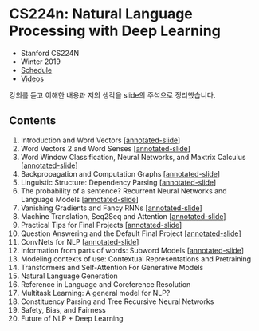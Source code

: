 # CS224n: Natural Language Processing with Deep Learning

* Stanford CS224N
* Winter 2019
* [Schedule](http://web.stanford.edu/class/cs224n/index.html#schedule)
* [Videos](https://www.youtube.com/playlist?list=PLoROMvodv4rOhcuXMZkNm7j3fVwBBY42z)

강의를 듣고 이해한 내용과 저의 생각을 slide의 주석으로 정리했습니다.


## Contents

1. Introduction and Word Vectors [[annotated-slide](https://github.com/gritmind/review/blob/master/media/class/cs224n-nlp-with-dl/annotated_slides/cs224n-2019-lecture01-wordvecs1_gritmind.pdf)]
2. Word Vectors 2 and Word Senses [[annotated-slide](https://github.com/gritmind/review/blob/master/media/class/cs224n-nlp-with-dl/annotated_slides/cs224n-2019-lecture02-wordvecs2_gritmind.pdf)]
3. Word Window Classification, Neural Networks, and Maxtrix Calculus [[annotated-slide](https://github.com/gritmind/review/blob/master/media/class/cs224n-nlp-with-dl/annotated_slides/cs224n-2019-lecture03-neuralnets_gritmind.pdf)]
4. Backpropagation and Computation Graphs [[annotated-slide](https://github.com/gritmind/review/blob/master/media/class/cs224n-nlp-with-dl/annotated_slides/cs224n-2019-lecture04-backprop_gritmind.pdf)]
5. Linguistic Structure: Dependency Parsing [[annotated-slide](https://github.com/gritmind/review/blob/master/media/class/cs224n-nlp-with-dl/annotated_slides/cs224n-2019-lecture05-dep-parsing_gritmind.pdf)]
6. The probability of a sentence? Recurrent Neural Networks and Language Models [[annotated-slide](https://github.com/gritmind/review/blob/master/media/class/cs224n-nlp-with-dl/annotated_slides/cs224n-2019-lecture06-rnnlm_grtimind.pdf)]
7. Vanishing Gradients and Fancy RNNs [[annotated-slide](https://github.com/gritmind/review/blob/master/media/class/cs224n-nlp-with-dl/annotated_slides/cs224n-2019-lecture07-fancy-rnn_gritmind.pdf)]
8. Machine Translation, Seq2Seq and Attention [[annotated-slide](https://github.com/gritmind/review/blob/master/media/class/cs224n-nlp-with-dl/annotated_slides/cs224n-2019-lecture08-nmt_gritmind.pdf)]
9. Practical Tips for Final Projects [[annotated-slide](https://github.com/gritmind/review/blob/master/media/class/cs224n-nlp-with-dl/annotated_slides/cs224n-2019-lecture09-final-projects_gritmind.pdf)]
10. Question Answering and the Default Final Project [[annotated-slide](https://github.com/gritmind/review/blob/master/media/class/cs224n-nlp-with-dl/annotated_slides/cs224n-2019-lecture10-QA_gritmind.pdf)]
11. ConvNets for NLP [[annotated-slide](https://github.com/gritmind/review/blob/master/media/class/cs224n-nlp-with-dl/annotated_slides/cs224n-2019-lecture11-convnets_gritmind.pdf)]
12. Information from parts of words: Subword Models [[annotated-slide](https://github.com/gritmind/review/blob/master/media/class/cs224n-nlp-with-dl/annotated_slides/cs224n-2019-lecture12-subwords_gritmind.pdf)]
13. Modeling contexts of use: Contextual Representations and Pretraining
14. Transformers and Self-Attention For Generative Models
15. Natural Language Generation
16. Reference in Language and Coreference Resolution
17. Multitask Learning: A general model for NLP?
18. Constituency Parsing and Tree Recursive Neural Networks
19. Safety, Bias, and Fairness
20. Future of NLP + Deep Learning
